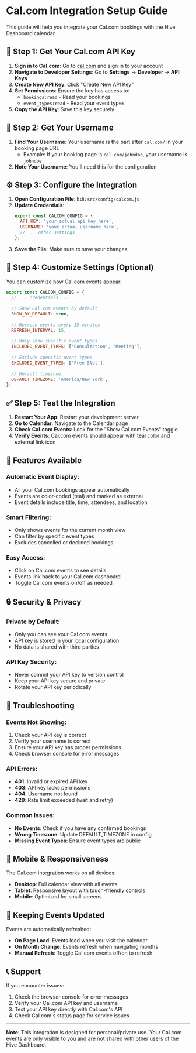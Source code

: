 # Cal.com Integration Setup Guide

This guide will help you integrate your Cal.com bookings with the Hive Dashboard calendar.

## 🔑 **Step 1: Get Your Cal.com API Key**

1. **Sign in to Cal.com**: Go to [cal.com](https://cal.com) and sign in to your account
2. **Navigate to Developer Settings**: Go to **Settings** → **Developer** → **API Keys**
3. **Create New API Key**: Click "Create New API Key"
4. **Set Permissions**: Ensure the key has access to:
   - `bookings:read` - Read your bookings
   - `event_types:read` - Read your event types
5. **Copy the API Key**: Save this key securely

## 👤 **Step 2: Get Your Username**

1. **Find Your Username**: Your username is the part after `cal.com/` in your booking page URL
   - Example: If your booking page is `cal.com/johndoe`, your username is `johndoe`
2. **Note Your Username**: You'll need this for the configuration

## ⚙️ **Step 3: Configure the Integration**

1. **Open Configuration File**: Edit `src/config/calcom.js`
2. **Update Credentials**:
   ```javascript
   export const CALCOM_CONFIG = {
     API_KEY: 'your_actual_api_key_here',
     USERNAME: 'your_actual_username_here',
     // ... other settings
   };
   ```
3. **Save the File**: Make sure to save your changes

## 🔧 **Step 4: Customize Settings (Optional)**

You can customize how Cal.com events appear:

```javascript
export const CALCOM_CONFIG = {
  // ... credentials ...
  
  // Show Cal.com events by default
  SHOW_BY_DEFAULT: true,
  
  // Refresh events every 15 minutes
  REFRESH_INTERVAL: 15,
  
  // Only show specific event types
  INCLUDED_EVENT_TYPES: ['Consultation', 'Meeting'],
  
  // Exclude specific event types
  EXCLUDED_EVENT_TYPES: ['Free Slot'],
  
  // Default timezone
  DEFAULT_TIMEZONE: 'America/New_York',
};
```

## ✅ **Step 5: Test the Integration**

1. **Restart Your App**: Restart your development server
2. **Go to Calendar**: Navigate to the Calendar page
3. **Check Cal.com Events**: Look for the "Show Cal.com Events" toggle
4. **Verify Events**: Cal.com events should appear with teal color and external link icon

## 🎯 **Features Available**

### **Automatic Event Display**:
- All your Cal.com bookings appear automatically
- Events are color-coded (teal) and marked as external
- Event details include title, time, attendees, and location

### **Smart Filtering**:
- Only shows events for the current month view
- Can filter by specific event types
- Excludes cancelled or declined bookings

### **Easy Access**:
- Click on Cal.com events to see details
- Events link back to your Cal.com dashboard
- Toggle Cal.com events on/off as needed

## 🔒 **Security & Privacy**

### **Private by Default**:
- Only you can see your Cal.com events
- API key is stored in your local configuration
- No data is shared with third parties

### **API Key Security**:
- Never commit your API key to version control
- Keep your API key secure and private
- Rotate your API key periodically

## 🚨 **Troubleshooting**

### **Events Not Showing**:
1. Check your API key is correct
2. Verify your username is correct
3. Ensure your API key has proper permissions
4. Check browser console for error messages

### **API Errors**:
- **401**: Invalid or expired API key
- **403**: API key lacks permissions
- **404**: Username not found
- **429**: Rate limit exceeded (wait and retry)

### **Common Issues**:
- **No Events**: Check if you have any confirmed bookings
- **Wrong Timezone**: Update DEFAULT_TIMEZONE in config
- **Missing Event Types**: Ensure event types are public

## 📱 **Mobile & Responsiveness**

The Cal.com integration works on all devices:
- **Desktop**: Full calendar view with all events
- **Tablet**: Responsive layout with touch-friendly controls
- **Mobile**: Optimized for small screens

## 🔄 **Keeping Events Updated**

Events are automatically refreshed:
- **On Page Load**: Events load when you visit the calendar
- **On Month Change**: Events refresh when navigating months
- **Manual Refresh**: Toggle Cal.com events off/on to refresh

## 📞 **Support**

If you encounter issues:
1. Check the browser console for error messages
2. Verify your Cal.com API key and username
3. Test your API key directly with Cal.com's API
4. Check Cal.com's status page for service issues

---

**Note**: This integration is designed for personal/private use. Your Cal.com events are only visible to you and are not shared with other users of the Hive Dashboard.
